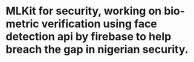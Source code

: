 # MLKit for security, working on bio-metric verification using face detection api by firebase to help breach the gap in nigerian security.
